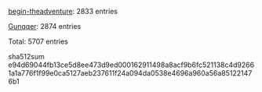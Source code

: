 [begin-theadventure](https://github.com/begin-theadventure): 2833 entries

[Gunqqer](https://github.com/gunqqer): 2874 entries

Total: 5707 entries

sha512sum e94d69044fb13ce5d8ee473d9ed000162911498a8acf9b6fc521138c4d92661a1a776f1f99e0ca5127aeb237611f24a094da0538e4696a960a56a851221476b1
